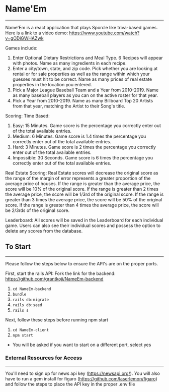 # Name'Em
---
Name'Em is a react application that plays Sporcle like triva-based games.
Here is a link to a video demo: https://www.youtube.com/watch?v=gODiGWHAZwk

Games include:
1. Enter Optional Dietary Restrictions and Meal Type. 6 Recipes will appear with photos. Name as many ingredients in each recipe.
2. Enter a city/town, state, and zip code. Pick whether you are looking at rental or for sale properties as well as the range within which your guesses must hit to be correct. Name as many prices of real estate properties in the location you entered. 
3. Pick a Major League Baseball Team and a Year from 2010-2019. Name as many baseball players as you can on the active roster for that year.
4. Pick a Year from 2010-2019. Name as many Billboard Top 20 Artists from that year, matching the Artist to their Song's title.

Scoring:
Time Based:
1. Easy: 15 Minutes. Game score is the percentage you correctly enter out of the total available entries.
2. Medium: 6 Minutes. Game score is 1.4 times the percentage you correctly enter out of the total available entries.
3. Hard: 3 Minutes. Game score is 2 times the percentage you correctly enter out of the total available entries.
4. Impossible: 30 Seconds. Game score is 6 times the percentage you correctly enter out of the total available entries.

Real Estate Scoring:
Real Estate scores will decrease the original score as the range of the margin of error represents a greater proportion of the average price of houses.
If the range is greater than the average price, the score will be 10% of the original score.
If the range is greater than 2 times the average price, the score will be 1/3rd of the original score.
If the range is greater than 3 times the average price, the score will be 50% of the original score.
If the range is greater than 4 times the average price, the score will be 2/3rds of the original score.
 
Leaderboard:
All scores will be saved in the Leaderboard for each individual game.
Users can also see their individual scores and possess the option to delete any scores from the database.


## To Start
---
Please follow the steps below to ensure the API's are on the proper ports. 


First, start the rails API:
Fork the link for the backend: https://github.com/grantkoji/NameEm-backend
1. `cd NameEm-backend`
2. `bundle`
3. `rails db:migrate`
4. `rails db:seed`
5. `rails s`

Next, follow these steps before running npm start
1. `cd NameEm-client` 
2. `npm start`
  - You will be asked if you want to start on a different port, select yes

### External Resources for Access
---
You'll need to sign up for news api key (https://newsapi.org/). You will also have to run a gem install for figaro (https://github.com/laserlemon/figaro) and follow the steps to place the API key in the proper .env file
